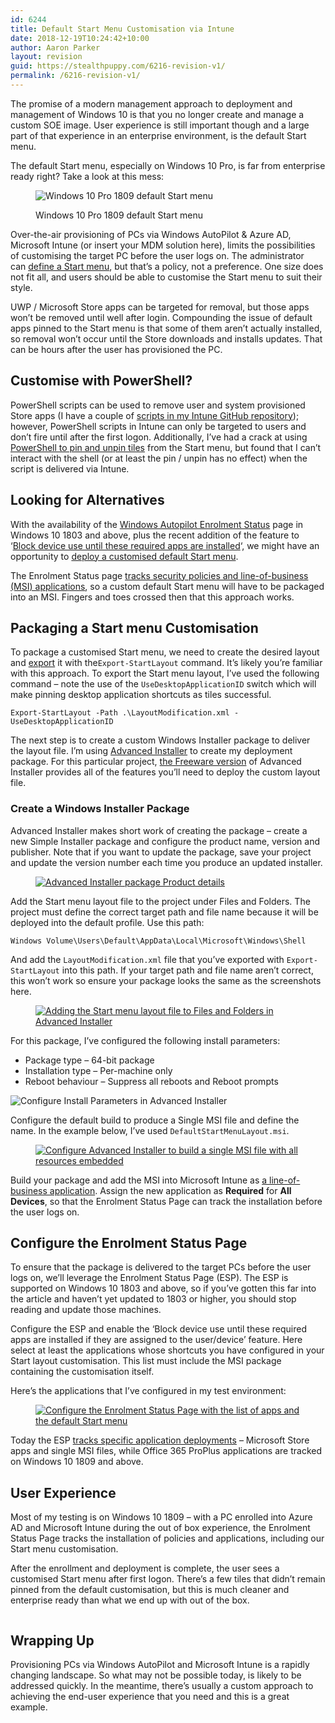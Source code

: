 ```yaml
---
id: 6244
title: Default Start Menu Customisation via Intune
date: 2018-12-19T10:24:42+10:00
author: Aaron Parker
layout: revision
guid: https://stealthpuppy.com/6216-revision-v1/
permalink: /6216-revision-v1/
---
```

The promise of a modern management approach to deployment and management of Windows 10 is that you no longer create and manage a custom SOE image. User experience is still important though and a large part of that experience in an enterprise environment, is the default Start menu.

The default Start menu, especially on Windows 10 Pro, is far from enterprise ready right? Take a look at this mess:<figure class="wp-block-image">

<img src="https://stealthpuppy.com/wp-content/uploads/2018/12/StartMenu-1024x717.png" alt="Windows 10 Pro 1809 default Start menu" class="wp-image-6220" srcset="https://stealthpuppy.com/wp-content/uploads/2018/12/StartMenu-1024x717.png 1024w, https://stealthpuppy.com/wp-content/uploads/2018/12/StartMenu-150x105.png 150w, https://stealthpuppy.com/wp-content/uploads/2018/12/StartMenu-300x210.png 300w, https://stealthpuppy.com/wp-content/uploads/2018/12/StartMenu-768x537.png 768w" sizes="(max-width: 1024px) 100vw, 1024px" /> <figcaption>Windows 10 Pro 1809 default Start menu</figcaption></figure> 

Over-the-air provisioning of PCs via Windows AutoPilot & Azure AD, Microsoft Intune (or insert your MDM solution here), limits the possibilities of customising the target PC before the user logs on. The administrator can [define a Start menu](https://docs.microsoft.com/en-us/windows/configuration/customize-windows-10-start-screens-by-using-mobile-device-management), but that&#8217;s a policy, not a preference. One size does not fit all, and users should be able to customise the Start menu to suit their style. 

UWP / Microsoft Store apps can be targeted for removal, but those apps won&#8217;t be removed until well after login. Compounding the issue of default apps pinned to the Start menu is that some of them aren&#8217;t actually installed, so removal won&#8217;t occur until the Store downloads and installs updates. That can be hours after the user has provisioned the PC.

## Customise with PowerShell?

PowerShell scripts can be used to remove user and system provisioned Store apps (I have a couple of [scripts in my Intune GitHub repository](https://github.com/aaronparker/Intune/tree/master/Appx-Apps)); however, PowerShell scripts in Intune can only be targeted to users and don&#8217;t fire until after the first logon. Additionally, I&#8217;ve had a crack at using [PowerShell to pin and unpin tiles](https://github.com/aaronparker/Intune/blob/master/Start-Menu/PinStartMenuTile.ps1) from the Start menu, but found that I can&#8217;t interact with the shell (or at least the pin / unpin has no effect) when the script is delivered via Intune.

## Looking for Alternatives

With the availability of the [Windows Autopilot Enrolment Status](https://docs.microsoft.com/en-us/windows/deployment/windows-autopilot/enrollment-status) page in Windows 10 1803 and above, plus the recent addition of the feature to &#8216;[Block device use until these required apps are installed](https://docs.microsoft.com/en-us/intune/windows-enrollment-status#block-access-to-a-device-until-a-specific-application-is-installed)&#8216;, we might have an opportunity to [deploy a customised default Start menu](https://docs.microsoft.com/en-us/windows/configuration/customize-and-export-start-layout).

The Enrolment Status page [tracks security policies and line-of-business (MSI) applications](https://docs.microsoft.com/en-us/intune/windows-enrollment-status#enrollment-status-page-tracking-information), so a custom default Start menu will have to be packaged into an MSI. Fingers and toes crossed then that this approach works.

## Packaging a Start menu Customisation

To package a customised Start menu, we need to create the desired layout and [export](https://docs.microsoft.com/en-us/powershell/module/startlayout/export-startlayout?view=win10-ps) it with the`Export-StartLayout`&nbsp;command. It&#8217;s likely you&#8217;re familiar with this approach. To export the Start menu layout, I&#8217;ve used the following command &#8211; note the use of the `UseDesktopApplicationID`&nbsp;switch which will make pinning desktop application shortcuts as tiles successful.

`Export-StartLayout -Path .\LayoutModification.xml -UseDesktopApplicationID`

The next step is to create a custom Windows Installer package to deliver the layout file. I&#8217;m using [Advanced Installer](https://www.advancedinstaller.com/) to create my deployment package. For this particular project, [the Freeware version](https://www.advancedinstaller.com/top-freeware-features.html) of Advanced Installer provides all of the features you&#8217;ll need to deploy the custom layout file.

### Create a Windows Installer Package

Advanced Installer makes short work of creating the package &#8211; create a new Simple Installer package and configure the product name, version and publisher. Note that if you want to update the package, save your project and update the version number each time you produce an updated installer.<figure class="wp-block-image">

[<img src="https://stealthpuppy.com/wp-content/uploads/2018/12/AdvancedInstaller01-ProductDetails-1024x569.png" alt="Advanced Installer package Product details" class="wp-image-6227" srcset="https://stealthpuppy.com/wp-content/uploads/2018/12/AdvancedInstaller01-ProductDetails-1024x569.png 1024w, https://stealthpuppy.com/wp-content/uploads/2018/12/AdvancedInstaller01-ProductDetails-150x83.png 150w, https://stealthpuppy.com/wp-content/uploads/2018/12/AdvancedInstaller01-ProductDetails-300x167.png 300w, https://stealthpuppy.com/wp-content/uploads/2018/12/AdvancedInstaller01-ProductDetails-768x427.png 768w" sizes="(max-width: 1024px) 100vw, 1024px" />](https://stealthpuppy.com/wp-content/uploads/2018/12/AdvancedInstaller01-ProductDetails.png)</figure> 

Add the Start menu layout file to the project under Files and Folders. The project must define the correct target path and file name because it will be deployed into the default profile. Use this path:

`Windows Volume\Users\Default\AppData\Local\Microsoft\Windows\Shell`

And add the `LayoutModification.xml` file that you&#8217;ve exported with `Export-StartLayout` into this path. If your target path and file name aren&#8217;t correct, this won&#8217;t work so ensure your package looks the same as the screenshots here.<figure class="wp-block-image">

[<img src="https://stealthpuppy.com/wp-content/uploads/2018/12/AdvancedInstaller02-FilesFolders-1024x569.png" alt="Adding the Start menu layout file to Files and Folders in Advanced Installer" class="wp-image-6228" srcset="https://stealthpuppy.com/wp-content/uploads/2018/12/AdvancedInstaller02-FilesFolders-1024x569.png 1024w, https://stealthpuppy.com/wp-content/uploads/2018/12/AdvancedInstaller02-FilesFolders-150x83.png 150w, https://stealthpuppy.com/wp-content/uploads/2018/12/AdvancedInstaller02-FilesFolders-300x167.png 300w, https://stealthpuppy.com/wp-content/uploads/2018/12/AdvancedInstaller02-FilesFolders-768x427.png 768w" sizes="(max-width: 1024px) 100vw, 1024px" />](https://stealthpuppy.com/wp-content/uploads/2018/12/AdvancedInstaller02-FilesFolders.png)</figure> 

For this package, I&#8217;ve configured the following install parameters:

  * Package type &#8211; 64-bit package
  * Installation type &#8211; Per-machine only
  * Reboot behaviour &#8211; Suppress all reboots and Reboot prompts<figure class="wp-block-image">

<img src="https://stealthpuppy.com/wp-content/uploads/2018/12/AdvancedInstaller02a-InstallParameters-1024x569.png" alt="Configure Install Parameters in Advanced Installer " class="wp-image-6237" srcset="https://stealthpuppy.com/wp-content/uploads/2018/12/AdvancedInstaller02a-InstallParameters-1024x569.png 1024w, https://stealthpuppy.com/wp-content/uploads/2018/12/AdvancedInstaller02a-InstallParameters-150x83.png 150w, https://stealthpuppy.com/wp-content/uploads/2018/12/AdvancedInstaller02a-InstallParameters-300x167.png 300w, https://stealthpuppy.com/wp-content/uploads/2018/12/AdvancedInstaller02a-InstallParameters-768x427.png 768w" sizes="(max-width: 1024px) 100vw, 1024px" /> </figure> 

Configure the default build to produce a Single MSI file and define the name. In the example below, I&#8217;ve used `DefaultStartMenuLayout.msi`.<figure class="wp-block-image">

[<img src="https://stealthpuppy.com/wp-content/uploads/2018/12/AdvancedInstaller03-Builds-1024x569.png" alt="Configure Advanced Installer to build a single MSI file with all resources embedded" class="wp-image-6229" srcset="https://stealthpuppy.com/wp-content/uploads/2018/12/AdvancedInstaller03-Builds-1024x569.png 1024w, https://stealthpuppy.com/wp-content/uploads/2018/12/AdvancedInstaller03-Builds-150x83.png 150w, https://stealthpuppy.com/wp-content/uploads/2018/12/AdvancedInstaller03-Builds-300x167.png 300w, https://stealthpuppy.com/wp-content/uploads/2018/12/AdvancedInstaller03-Builds-768x427.png 768w" sizes="(max-width: 1024px) 100vw, 1024px" />](https://stealthpuppy.com/wp-content/uploads/2018/12/AdvancedInstaller03-Builds.png)</figure> 

Build your package and add the MSI into Microsoft Intune as [a line-of-business application](https://docs.microsoft.com/en-us/intune/lob-apps-windows). Assign the new application as **Required** for **All Devices**, so that the Enrolment Status Page can track the installation before the user logs on.

## Configure the Enrolment Status Page

To ensure that the package is delivered to the target PCs before the user logs on, we&#8217;ll leverage the Enrolment Status Page (ESP). The ESP is supported on Windows 10 1803 and above, so if you&#8217;ve gotten this far into the article and haven&#8217;t yet updated to 1803 or higher, you should stop reading and update those machines.

Configure the ESP and enable the &#8216;Block device use until these required apps are installed if they are assigned to the user/device&#8217; feature. Here select at least the applications whose shortcuts you have configured in your Start layout customisation. This list must include the MSI package containing the customisation itself.

Here&#8217;s the applications that I&#8217;ve configured in my test environment:<figure class="wp-block-image">

[<img src="https://stealthpuppy.com/wp-content/uploads/2018/12/EnrollmentStatusPage-1024x539.png" alt="Configure the Enrolment Status Page with the list of apps and the default Start menu" class="wp-image-6231" srcset="https://stealthpuppy.com/wp-content/uploads/2018/12/EnrollmentStatusPage-1024x539.png 1024w, https://stealthpuppy.com/wp-content/uploads/2018/12/EnrollmentStatusPage-150x79.png 150w, https://stealthpuppy.com/wp-content/uploads/2018/12/EnrollmentStatusPage-300x158.png 300w, https://stealthpuppy.com/wp-content/uploads/2018/12/EnrollmentStatusPage-768x404.png 768w" sizes="(max-width: 1024px) 100vw, 1024px" />](https://stealthpuppy.com/wp-content/uploads/2018/12/EnrollmentStatusPage.png)</figure> 

Today the ESP [tracks specific application deployments](https://docs.microsoft.com/en-us/windows/deployment/windows-autopilot/enrollment-status) &#8211; Microsoft Store apps and single MSI files, while Office 365 ProPlus applications are tracked on Windows 10 1809 and above.

## User Experience

Most of my testing is on Windows 10 1809 &#8211; with a PC enrolled into Azure AD and Microsoft Intune during the out of box experience, the Enrolment Status Page tracks the installation of policies and applications, including our Start menu customisation.&nbsp;

After the enrollment and deployment is complete, the user sees a customised Start menu after first logon. There&#8217;s a few tiles that didn&#8217;t remain pinned from the default customisation, but this is much cleaner and enterprise ready than what we end up with out of the box.<figure class="wp-block-image">

<img src="https://stealthpuppy.com/wp-content/uploads/2018/12/UserDeployment-StartMenu-976x1024.png" alt="" class="wp-image-6235" srcset="https://stealthpuppy.com/wp-content/uploads/2018/12/UserDeployment-StartMenu-976x1024.png 976w, https://stealthpuppy.com/wp-content/uploads/2018/12/UserDeployment-StartMenu-143x150.png 143w, https://stealthpuppy.com/wp-content/uploads/2018/12/UserDeployment-StartMenu-286x300.png 286w, https://stealthpuppy.com/wp-content/uploads/2018/12/UserDeployment-StartMenu-768x806.png 768w, https://stealthpuppy.com/wp-content/uploads/2018/12/UserDeployment-StartMenu.png 1296w" sizes="(max-width: 976px) 100vw, 976px" /> </figure> 

## Wrapping Up

Provisioning PCs via Windows AutoPilot and Microsoft Intune is a rapidly changing landscape. So what may not be possible today, is likely to be addressed quickly. In the meantime, there&#8217;s usually a custom approach to achieving the end-user experience that you need and this is a great example.&nbsp;